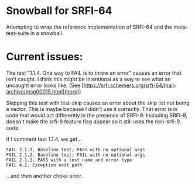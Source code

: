 # Snowball for SRFI-64

Attempting to wrap the reference implementation of SRFI-64 and the meta-test-suite in a snowball.

# Current issues:

The test "1.1.4. One way to FAIL is to throw an error" causes an error that isn't caught. I think this might be intentional as a way to see what an uncaught error looks like. (See [https://srfi.schemers.org/srfi-64/mail-archive/msg00015.html](horo))

Skipping this test with test-skip causes an error about the skip list not being a vector. This is maybe because I didn't use it correctly. That error is in code that would act differently in the presence of SRFI-9. Including SRFI-9, doesn't make the srfi-9 feature flag appear so it still uses the non-srfi-9 code.

If I comment test 1.1.4, we get...

    FAIL 2.1.1. Baseline test; PASS with no optional args
    FAIL 2.1.2. Baseline test; FAIL with no optional args
    FAIL 2.1.3. PASS with a test name and error type
    FAIL 4.2. Exception exit path

...and then another choke error.

